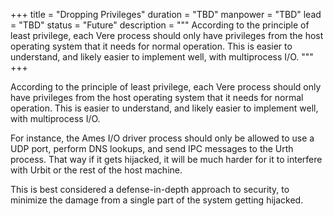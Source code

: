 +++
title = "Dropping Privileges"
duration = "TBD"
manpower = "TBD"
lead = "TBD"
status = "Future"
description = """
According to the principle of least privilege, each Vere process should only have privileges from the host operating system that it needs for normal operation.  This is easier to understand, and likely easier to implement well, with multiprocess I/O.
"""
+++

According to the principle of least privilege, each Vere process should only have privileges from the host operating system that it needs for normal operation.  This is easier to understand, and likely easier to implement well, with multiprocess I/O.

For instance, the Ames I/O driver process should only be allowed to use a UDP port, perform DNS lookups, and send IPC messages to the Urth process.  That way if it gets hijacked, it will be much harder for it to interfere with Urbit or the rest of the host machine.

This is best considered a defense-in-depth approach to security, to minimize the damage from a single part of the system getting hijacked.